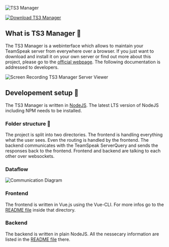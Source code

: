 ![TS3 Manager](https://www.ts3.app/ts3_manager_text_new_2.svg)

[![Download TS3 Manager](https://img.shields.io/sourceforge/dt/ts3-manager.svg)](https://sourceforge.net/projects/ts3-manager/files/latest/download)

## What is TS3 Manager 🤔
The TS3 Manager is a webinterface which allows to maintain your TeamSpeak server from everywhere over a browser. If you just want to download and install it on your own server or find out more about this project, please go to the [official webpage](https://www.ts3.app). The following documentation is addressed to developers.

![Screen Recording TS3 Manager Server Viewer](https://media.giphy.com/media/JsPf6fFxQH9D4c6QIE/source.gif)

## Developement setup 🔧
The TS3 Manager is written in [NodeJS](https://nodejs.org). The latest LTS version of NodeJS including NPM needs to be installed.

### Folder structure 📁
The project is split into two directories. The frontend is handling everything what the user sees. Even the routing is handled by the frontend. The backend communicates with the TeamSpeak ServerQuery and sends the responses back to the frontend. Frontend and backend are talking to each other over websockets.

### Dataflow
![Communication Diagram](https://www.ts3.app/assets/img/dataflow-diagram.eeff9014.png)

### Frontend
The frontend is written in Vue.js using the Vue-CLI. For more infos go to the [README file](./frontend/README.md) inside that directory.

### Backend
The backend is written in plain NodeJS. All the nessecary information are listed in the [README file](./backend/README.md) there.

